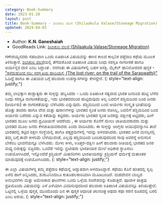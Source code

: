 ```yaml
---
category: Book-Summary
date: 2023-01-28
layout: post
title: Book-Summary - ಶಿಲಾಕುಲ ವಲಸೆ (Shilaakula Valase/Stoneage Migration)
updated: 2024-04-03
---
```


- Author: **K.N. Ganeshaiah**
- GoodReads Link: [ಶಿಲಾಕುಲ ವಲಸೆ (Shilaakula Valase/Stoneage Migration)](https://www.goodreads.com/book/show/22008358-shilaakula-valase?ref=nav_sb_ss_1_8)

ಗಣೇಶಯ್ಯನವರು ಸಹಜವಾಗಿ ಒಂದು ಐತಿಹಾಸಿಕ ವಿಷಯವನ್ನು ಈಗಿನ ಕಾಲದ ಕಾಲ್ಪನಿಕ ಪತ್ತೆದಾರಿ ಕಥೆಯ ಮೂಲಕ ತಿಳಿಸುತ್ತಾರೆ. [ಶಿಲಾಕುಲ ವಲಸೆ](https://www.goodreads.com/book/show/22008358-shilaakula-valase?ref=nav_sb_ss_1_8)ಯಲ್ಲಿ ತೆಗೆದುಕೊಂಡ ಐತಿಹಾಸಿಕ ವಿಷಯ ಸಿಂಧು ಸರಸ್ವತಿ ನಾಗರೀಕತೆ ಹಾಗೂ ಆಯ೯ನ್ನರ ದಾಳಿ ಎಂಬ ಸಿದ್ದಾಂತ . ನನಗಂತು ಈ ವಿಷಯಗಳಲ್ಲಿ ಬಹಳ ಆಸಕ್ತಿ. ಮೈಕೆಲ್ ಡಾನಿನೋರವರ ಪುಸ್ತಕ - ["ಕಳೆದುಹೋದ ನದಿ: ಸರಸ್ವತಿಯ ಹಾದಿಯಲ್ಲಿ (The lost river: on the trail of the Saraswathi)"](https://www.goodreads.com/book/show/9863042-the-lost-river?ac=1&from_search=true&qid=n1Hcl8hUjx&rank=2) ಓದಿದ್ದೆ ಹಾಗೂ ಈ ವಿಷಯದ ಬಗ್ಗೆ ಹಲವಾರು ಉಪನ್ಯಾಸಗಳನ್ನು ಕೇಳಿದ್ದೇನೆ.
{: style="text-align: justify;"}

ತಮ್ಮ ಲಾಭಕ್ಕಾಗಿ ಪಾಶ್ಚಾತ್ಯರು ಈ ಸುಳ್ಳನ್ನು ಹಬ್ಬಸಿದರು - ಒಂದು ಐತಿಹಾಸಿಕ ಸತ್ಯವಾದ ಭಾರತ ಜನರಿಂದ ಹುಟ್ಟಿ ಬೆಳೆದ ಸಿಂಧು ಸರಸ್ವತಿ ನಾಗರೀಕತೆಯನ್ನು, ಇದು ಭಾರತದವರಿಂದ ಹುಟ್ಟಿರುವುದು ಅಲ್ಲ ಬದಲಿಗೆ ಪಶ್ಚಿಮದಿಂದ ಬಂದ ಜನರು (ಆಯ೯ರು) ಈ ನಾಗರಿಕತೆಯನ್ನು ಬೆಳೆಸಿದರು ಎನ್ನುವುದು. ಪಶ್ಚಿಮದಿಂದ ಬಂದ ಆಯ೯ರು ಸಂಸ್ಕೃತ ಭಾಷೆಯನ್ನು ಹೊತ್ತು ತಂದರು ಹಾಗೂ ವೇದ ಮತ್ತು ಪುರಾಣಗಳನ್ನು ಭಾರತದ ಸ್ವಂತ ಜನರು ರಚಿಸಿಲ್ಲ, ಬದಲಿಗೆ ಪಶ್ಚಿಮದಿಂದ ಬಂದ ಆಯ೯ರು ಬರೆದರು ಎನ್ನುವ ಕತೆಯನ್ನು ಕಟ್ಟಿದರು. ಆಯ೯ರು ಭಾರತದ ಸ್ವಂತ ಜನರನ್ನು ದಕ್ಷಿಣಕ್ಕೆ ಅಟ್ಟಿದರು, ಹೀಗೆ ಭಾರತದ ಮೂಲ ಜನರು ದ್ರವಿಡಿಯನ್ ಆದರೆಂದು , ಈ ಆಯ೯ರು ಕೊನೆಗೆ ಮೇಲು ಜಾತಿಯವರಾದರು ಮತ್ತು ಭಾರತದ ಮೂಲ ಜನರು ಕೆಳಜಾತಿಯವರಾದರು ಎಂದು ವಾದಿಸಿದರು. ಈ ಸುಳ್ಳನ್ನು ಆಂಗ್ಲರು ಆಯುಧವನ್ನಾಗಿಸಿ ತಾವೆ ಭಾರತದಲ್ಲಿ ಕಟ್ಟಿದ ಶಿಕ್ಷಣ ಸಂಸ್ಥೆಯಲ್ಲಿ ಹಾಗೂ ಪಠ್ಯಕ್ರಮಗಳಲ್ಲಿ ಇದನ್ನು ಅಳವಡಸಿದರು. ಭಾರತದ ಜನರ ಮನಸ್ಸಿನಲ್ಲಿ ತಮ್ಮ ಬಗ್ಗೆ ತಾವೇ ಕೀಳರಿಮೆ ಬೆಳೆಯುವಂತೆ, ಎಲ್ಲವು ಪಶ್ಚಿಮದಿಂದ ಬಂದಿರುವುದರಿಂದ ನಾವು ಅವರನ್ನೆ ಅನುಸರಿಸ ಬೇಕೆಂಬ ಭಾವನೆಯನ್ನೂ ಬೆಳೆಸಿದರು. ಮೇಳು ಕೀಳು, ಊತ್ತರ-ದಕ್ಷಿಣ ಹೀಗೆ ಹಲವಾರು ರೀತಿಯಲ್ಲಿ ಭಾರತದ ಜನರ ಮಧ್ಯ ಬಿರುಕ್ಕನ್ನು ಬಿತ್ತಿದರು. ಒಂದೆಡೆ ಇದನ್ನು ಬ್ರಿಟೀಷರು ಭಾರತೀಯರ ಮೇಲೆ ಅಧಿಕಾರ ಸ್ಥಾಪಿಸಲು ಉಪಯೋಗಿಸಿದರೆ, ಇನ್ನೊಂದೆಡೆ ಕ್ರಿಶ್ಚಿಯನ್ ಮಿಷನರಿಗಳು ಭಾರತೀಯರನ್ನು ಕ್ರಿಶ್ಚಿಯನ್ ಧಮ೯ಕ್ಕೆ ಮತಾಂತರ ಮಾಡುವುದಕ್ಕೆ ಉಪಯೋಗಿಸಿದರು.
{: style="text-align: justify;"}

ಈ ಎಲ್ಲಾ ವಿಷಯಗಳನ್ನ ತಮ್ಮ ಪತ್ತೆದಾರಿ ಕಥೆಯಲ್ಲಿ ಅದ್ಬುತವಾಗಿ ಅಳವಡಿಸಿದ್ದಾರೆ. ಕಥೆಯು ಕೊನೆ ಹಂತದಲ್ಲಿ ಸ್ವಲ್ಪ ಎಳೆದ ಹಾಗೆ ಅನ್ನಿಸಿದರು, ಶುರುವಿನಿಂದಲೂ ಕುತೂಹಲಕಾರಿಯಾಗಿ ಮೂಡಿಬಂದಿದೆ. ಮಹದೇವನ ಬಾಲ್ಯದ ಅನುಭವಗಳು ಮತ್ತು ಅಮೇರಿಕಾದ ಘಟನೆಗಳು ಒಂದು ಒಳ್ಳೆಯ ಸಂದೇಶವನ್ನು ಕೊಡುತ್ತದೆ. ಪೂಜಾಳ ಪಾತ್ರವು ಪ್ರತಿಯೊಂದು ವಿಷಯವನ್ನು ಎಳೆ ಎಳೆಯಾಗಿ ವಿವರಿಸುವುದರಿಂದ ಹಲವಾರು ಐತಿಹಾಸಿಕ ವಿಷಯವನ್ನೂ ತಿಳಿಯುತ್ತೇವೆ. ಒಟ್ಟಿನಲ್ಲಿ ಒಳ್ಳೆಯ ಪುಸ್ತಕ, ಮುಂದೊಂದು ದಿನ ಈ ಪುಸ್ತಕ ಆಧಾರಿತ ಚಲನಚಿತ್ರ ಅಥವಾ ಕಥಾ ಸರಣಿ ರೂಪದಲ್ಲಿ ಬರಲಿ ಎಂಬ ಆಶಯ.
{: style="text-align: justify;"}
